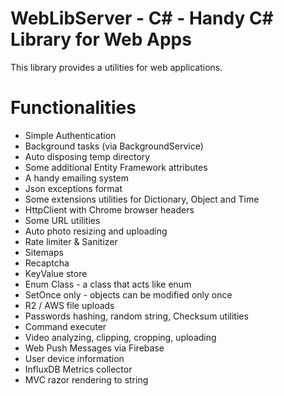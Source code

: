 # WebLibServer - C# - Handy C# Library for Web Apps

This library provides a utilities for web applications.

# Functionalities

- Simple Authentication
- Background tasks (via BackgroundService)
- Auto disposing temp directory
- Some additional Entity Framework attributes
- A handy emailing system
- Json exceptions format
- Some extensions utilities for Dictionary, Object and Time
- HttpClient with Chrome browser headers
- Some URL utilities
- Auto photo resizing and uploading
- Rate limiter & Sanitizer
- Sitemaps
- Recaptcha
- KeyValue store
- Enum Class - a class that acts like enum
- SetOnce only - objects can be modified only once
- R2 / AWS file uploads
- Passwords hashing, random string, Checksum utilities
- Command executer
- Video analyzing, clipping, cropping, uploading
- Web Push Messages via Firebase
- User device information
- InfluxDB Metrics collector
- MVC razor rendering to string
